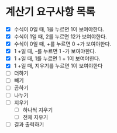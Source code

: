 # 계산기 요구사항 목록


- [X] 수식이 0일 때, 1을 누르면 1이 보여야한다.
- [X] 수식이 1일 때, 2를 누르면 12가 보여야한다.
- [X] 수식이 0일 때, +를 누르면 0 +가 보여야한다.
- [X] 1 +일 때, -를 누르면 1 -가 보여야한다.
- [X] 1 +일 때, 1를 누르면 1 + 1이 보여야한다.
- [X] 1 +일 때, 지우기를 누르면 1이 보여야한다
- [ ] 더하기
- [ ] 빼기
- [ ] 곱하기
- [ ] 나누기
- [ ] 지우기
  - [ ] 하나씩 지우기
  - [ ] 전체 지우기
- [ ] 결과 출력하기
